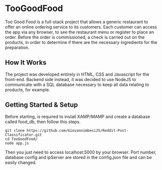 # TooGoodFood
Too Good Food is a full-stack project that allows a generic restaurant to offer an online ordering service to its customers. Each customer can access the app via any browser, to see the restaurant menu or register to place an order. Before the order is commissioned, a check is carried out on the products, in order to determine if there are the necessary ingredients for the preparation.

## How It Works
The project was developed entirely in HTML, CSS and Javascript for the front-end. Backend side instead,
it was decided to use NodeJS to communicate with a SQL database necessary to keep all data relating to products, for example.


## Getting Started & Setup
Before starting, is required to install XAMP/MAMP and create a database called food_db, then follow this steps.

```
git clone https://github.com/Giovannimbesi25/Reddit-Post-Classificator.git
cd TooGoodFood/
node app.js

```
Then you just need to access localhost:5000 by your browser. 
Port number, database config and ipServer are stored in  the config.json file and can be easily changed.

